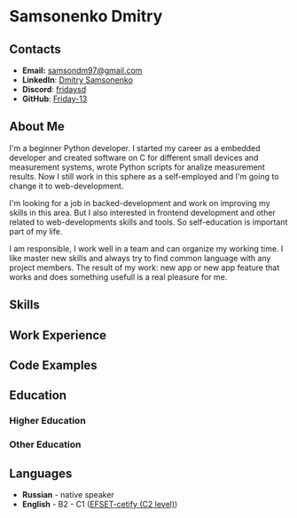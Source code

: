 # Samsonenko Dmitry

## Contacts

- **Email:** [samsondm97@gmail.com](mailto:samsondm97@gmail.com)
- **LinkedIn**: [Dmitry Samsonenko](https://www.linkedin.com/in/samsonenkodm/)
- **Discord**: [fridaysd](https://discordapp.com/users/326460068717658122)
- **GitHub**: [Friday-13](https://github.com/Friday-13)

## About Me

I'm a beginner Python developer. I started my career as a embedded developer and created software on C for different small devices and measurement systems, wrote Python scripts for analize measurement results. Now I still work in this sphere as a self-employed and I'm going to change it to web-development.

I'm looking for a job in backed-development and work on improving my skills in this area. But I also interested in frontend development and other related to web-developments skills and tools. So self-education is important part of my life.

I am responsible, I work well in a team and can organize my working time. I like master new skills and always try to find common language with any project members. The result of my work: new app or new app feature that works and does something usefull is a real pleasure for me.

## Skills

## Work Experience

## Code Examples

## Education

### Higher Education

### Other Education

## Languages

- **Russian** - native speaker
- **English** - B2 - C1 ([EFSET-cetify (C2 level)](https://www.efset.org/cert/AHim43))
